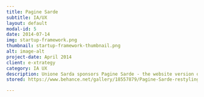 ```yaml
---
title: Pagine Sarde
subtitle: IA/UX
layout: default
modal-id: 5
date: 2014-07-14
img: startup-framework.png
thumbnail: startup-framework-thumbnail.png
alt: image-alt
project-date: April 2014
client: e-xtrategy
category: IA UX
description: Unione Sarda sponsors Pagine Sarde - the website version of the local yellow pages, a directory of sardinian businesses, organized by category, and in which advertising is sold. Restyling, redesigning, reorganizing.
stored: https://www.behance.net/gallery/18557879/Pagine-Sarde-restyling-redesigning-reorganizing

---
```

